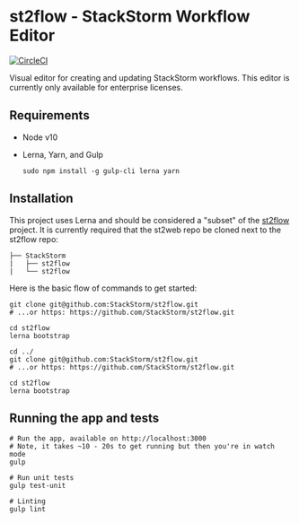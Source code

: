 # st2flow - StackStorm Workflow Editor

[![CircleCI](https://circleci.com/gh/StackStorm/st2flow.svg?style=shield&circle-token=:circle-token)](https://circleci.com/gh/StackStorm/st2web)

Visual editor for creating and updating StackStorm workflows. This editor is currently only available for enterprise licenses.

## Requirements

- Node v10
- Lerna, Yarn, and Gulp
    
    ```
    sudo npm install -g gulp-cli lerna yarn
    ```

## Installation

This project uses Lerna and should be considered a "subset" of the [st2flow](https://github.com/StackStorm/st2web) project. It is currently required that the st2web repo be cloned next to the st2flow repo:

```
├── StackStorm
|   ├── st2flow
|   └── st2flow
```

Here is the basic flow of commands to get started:

```
git clone git@github.com:StackStorm/st2flow.git
# ...or https: https://github.com/StackStorm/st2flow.git

cd st2flow
lerna bootstrap

cd ../
git clone git@github.com:StackStorm/st2flow.git
# ...or https: https://github.com/StackStorm/st2flow.git

cd st2flow
lerna bootstrap
```

## Running the app and tests

```
# Run the app, available on http://localhost:3000
# Note, it takes ~10 - 20s to get running but then you're in watch mode
gulp

# Run unit tests
gulp test-unit

# Linting
gulp lint
```

